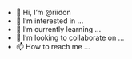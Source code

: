 - 👋 Hi, I’m @riidon
- 👀 I’m interested in ...
- 🌱 I’m currently learning ...
- 💞️ I’m looking to collaborate on ...
- 📫 How to reach me ...

<!---
riidon/riidon is a ✨ special ✨ repository because its `README.md` (this file) appears on your GitHub profile.
You can click the Preview link to take a look at your changes.
--->

